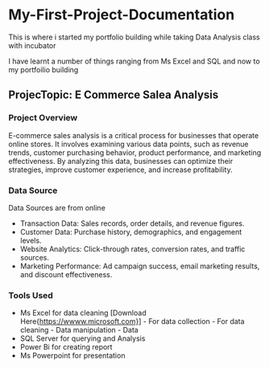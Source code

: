 # My-First-Project-Documentation
This is where i started my portfolio building while taking Data Analysis class with incubator                                                                            

I have learnt a number of things ranging from Ms Excel and SQL and now to my portfoilio building

## ProjecTopic: E Commerce Salea Analysis

### Project Overview

E-commerce sales analysis is a critical process for businesses that operate online stores. It involves examining various data points, such as revenue trends, customer purchasing behavior, product performance, and marketing effectiveness. By analyzing this data, businesses can optimize their strategies, improve customer experience, and increase profitability.

### Data Source
Data Sources are from online
- Transaction Data: Sales records, order details, and revenue figures.
- Customer Data: Purchase history, demographics, and engagement levels.
- Website Analytics: Click-through rates, conversion rates, and traffic sources.
- Marketing Performance: Ad campaign success, email marketing results, and discount effectiveness.

### Tools Used
- Ms Excel for data cleaning [Download Here{https://wwww.microsoft.com}]
      - For data collection
      - For data cleaning
            - Data manipulation
            - Data 
- SQL Server for querying and Analysis
- Power Bi for creating report
- Ms Powerpoint for presentation
